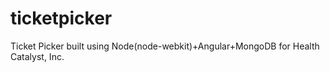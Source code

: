 ticketpicker
============

Ticket Picker built using Node(node-webkit)+Angular+MongoDB for Health Catalyst, Inc.
